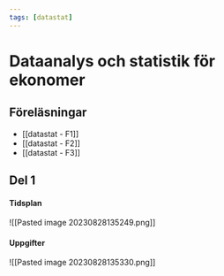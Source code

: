 ```yaml
---
tags: [datastat]
---
```

# Dataanalys och statistik för ekonomer

## Föreläsningar
- [[datastat - F1]]
- [[datastat - F2]]
- [[datastat - F3]]



## Del 1

#### Tidsplan
![[Pasted image 20230828135249.png]]

#### Uppgifter
![[Pasted image 20230828135330.png]]